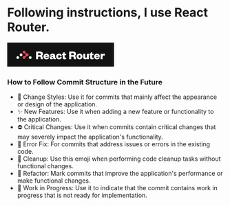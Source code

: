 # Following instructions, I use React Router.

[![Portada Felipe Arce](https://github.com/arceprogramando/reactrouterpractice/blob/main/public/portadaReactRouter.png)](https://github.com/arceprogramando)

### How to Follow Commit Structure in the Future

- 🌈 Change Styles: Use it for commits that mainly affect the appearance or design of the application.
- ✨ New Features: Use it when adding a new feature or functionality to the application.
- ⛔ Critical Changes: Use it when commits contain critical changes that may severely impact the application's functionality.
- 🐛 Error Fix: For commits that address issues or errors in the existing code.
- 🧼 Cleanup: Use this emoji when performing code cleanup tasks without functional changes.
- 🚀 Refactor: Mark commits that improve the application's performance or make functional changes.
- 🚧 Work in Progress: Use it to indicate that the commit contains work in progress that is not ready for implementation.


